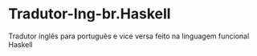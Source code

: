 # Tradutor-Ing-br.Haskell
Tradutor inglês para português e vice versa feito na linguagem funcional Haskell
